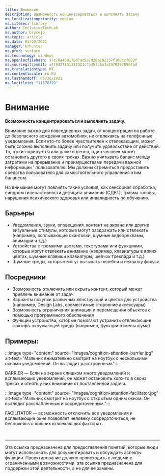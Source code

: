 ```yaml
---
title: Внимание
description: Возможность концентрироваться и выполнять задачу
ms.localizationpriority: medium
ms.sitesec: library
author: InclusiveTechLab
ms.author: brycejo
ms.topic: article
ms.date: 05/20/2021
manager: krhunter
ms.prod: surface
ms.technology: windows
ms.openlocfilehash: a7c78a469178d7ac597d20a192337f100ccf082f
ms.sourcegitcommit: a4f8d271b1372321c3b45fc5a7a29703976964a4
ms.translationtype: MT
ms.contentlocale: ru-RU
ms.lasthandoff: 05/20/2021
ms.locfileid: "11578329"
---
```

# <a name="attention"></a>Внимание

**Возможность концентрироваться и выполнять задачу.**

Внимание важно для повседневных задач, от концентрации на работе до безопасного вождения автомобиля, не отвлекаясь на телефонные уведомления. Если кто-то более чувствителен к отвлекающим, может быть сложно выполнить задачу или получить удовольствие от действий. То, что игнорируется или даже полезно, один человек может остановить другого в своих треках. Важно учитывать баланс между затратами на прерывание и преимуществами передачи важной информации &apos; пользователю. Мы должны стремиться предоставить средства пользователя для самостоятельного управления этим балансом. 

На внимание могут повлиять такие условия, как сенсорная обработка, синдром гиперактивности дефицита внимания (СДВГ), травма головы, нарушения психического здоровья или инвалидность по обучению.

## <a name="barriers"></a>Барьеры

* Уведомления, звуки, оповещения, контент на экране или другие визуальные стимулы, которые могут раздражать или отвлекать (например, всплывающие окантовки, шумные видеорекламы, анимации и т.д.)
* Устройства с громкими цветами, текстурами или функциями, которые могут отвлекать внимание (например, клавиатуры в ярких цветах, шумные клавиши клавиатуры, щелчок трекпада и т.д.)
* Шумные среды, которые могут вызывать перебои и нехватку фокуса

## <a name="facilitators"></a>Посредники

* Возможность отключить или скрыть контент, который может привлечь внимание от задач
* Варианты покупки различных конструкций и цветов для устройства (например, Design Labs, совместимые сторонние аксессуары)
* Возможность ограничения анимации и перемещения объектов с помощью программного обеспечения
* Функции устройства, которые помогают устранить отвлекающие факторы окружающей среды (например, функции отмены шума)


## <a name="examples"></a>Примеры:

:::image type="content" source="images/cognition-attention-barrier.jpg" alt-text="Мальчик внимательно смотрит на ноутбук с несколькими окнами уведомлений. Он выглядит расстроенным.":::

BARRIER — Если на экране слишком много уведомлений и всплывающих уведомлений, он может остановить кого-то в своих треках и отнять у них внимание от поставленной задачи.

:::image type="content" source="images/cognition-attention-facilitator.jpg" alt-text="Мальчик смотрит на ноутбук с открытым одним окном. Он выглядит расслабленным и сосредоточенным.":::


FACILITATOR — возможность отключить все уведомления и всплывающие окне позволяет человеку сосредоточиться, не беспокоясь о лишних отвлекающих факторах.

&nbsp;

[comment]: # (Заявление footer)
___
Эта ссылка предназначена для предоставления понятий, которые люди могут использовать для документировать и обсуждать аспекты функции. Проектирование должно происходить с людьми с ограниченными возможностями, эта ссылка предназначена для поддержки этой деятельности, а не для ее замены. 